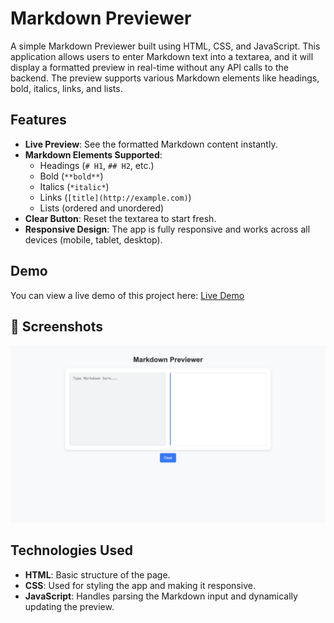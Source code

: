 # Markdown Previewer

A simple Markdown Previewer built using HTML, CSS, and JavaScript. This application allows users to enter Markdown text into a textarea, and it will display a formatted preview in real-time without any API calls to the backend. The preview supports various Markdown elements like headings, bold, italics, links, and lists.

## Features

- **Live Preview**: See the formatted Markdown content instantly.
- **Markdown Elements Supported**:
  - Headings (`# H1`, `## H2`, etc.)
  - Bold (`**bold**`)
  - Italics (`*italic*`)
  - Links (`[title](http://example.com)`)
  - Lists (ordered and unordered)
- **Clear Button**: Reset the textarea to start fresh.
- **Responsive Design**: The app is fully responsive and works across all devices (mobile, tablet, desktop).

## Demo

You can view a live demo of this project here: [Live Demo](https://mark-down-one.vercel.app/)

## 📸 Screenshots
![Screenshot](screenshot/desktop.png)

## Technologies Used

- **HTML**: Basic structure of the page.
- **CSS**: Used for styling the app and making it responsive.
- **JavaScript**: Handles parsing the Markdown input and dynamically updating the preview.




